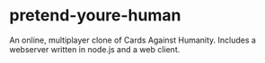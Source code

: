 pretend-youre-human
===================

An online, multiplayer clone of Cards Against Humanity. Includes a webserver written in node.js and a web client.
